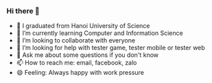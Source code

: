 ### Hi there 👋


- 🔭 I graduated from Hanoi University of Science
- 🌱 I’m currently learning Computer and Information Science
- 👯 I’m looking to collaborate with everyone
- 🤔 I’m looking for help with tester game, tester mobile or tester web
- 💬 Ask me about some questions if you don't know
- 📫 How to reach me: email, facebook, zalo
- 😄 Feeling: Always happy with work pressure
<!-- - ⚡ Fun fact: ... -->
